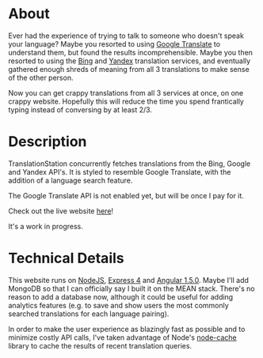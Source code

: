 # About

Ever had the experience of trying to talk to someone who doesn't speak your 
language? Maybe you resorted to using 
[Google Translate](https://translate.google.com) to understand them, but found 
the results incomprehensible. Maybe you then resorted to using the 
[Bing](https://bing.com/translator) and [Yandex](https://translate.yandex.com) 
translation services, and eventually gathered enough shreds of meaning from all 
3 translations to make sense of the other person.

Now you can get crappy translations from all 3 services at once, on one crappy 
website. Hopefully this will reduce the time you spend frantically typing 
instead of conversing by at least 2/3.

# Description

TranslationStation concurrently fetches translations from the Bing, Google and 
Yandex API's. It is styled to resemble Google Translate, with the addition of a 
language search feature.

The Google Translate API is not enabled yet, but will be once I pay for it.

Check out the live website [here](https://limitless-spire-84378.herokuapp.com)!

It's a work in progress.

# Technical Details

This website runs on [NodeJS](https://nodejs.org/), 
[Express 4](http://expressjs.com/) and [Angular 1.5.0](https://angularjs.org/). 
Maybe I'll add MongoDB so that I can officially say I built it on the MEAN 
stack. There's no reason to add a database now, although it could be useful for 
adding analytics features (e.g. to save and show users the most commonly 
searched translations for each language pairing).

In order to make the user experience as blazingly fast as possible and to 
minimize costly API calls, I've taken advantage of Node's 
[node-cache](https://www.npmjs.com/package/node-cache) library to cache the 
results of recent translation queries.
